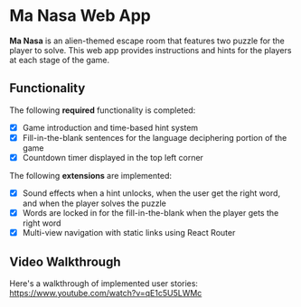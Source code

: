 # Ma Nasa Web App
**Ma Nasa** is an alien-themed escape room that features two puzzle for the player to solve. This web app provides instructions and hints for the players at each stage of the game.

## Functionality

The following **required** functionality is completed:

* [x] Game introduction and time-based hint system
* [x] Fill-in-the-blank sentences for the language deciphering portion of the game 
* [x] Countdown timer displayed in the top left corner

The following **extensions** are implemented:

* [x] Sound effects when a hint unlocks, when the user get the right word, and when the player solves the puzzle
* [x] Words are locked in for the fill-in-the-blank when the player gets the right word
* [x] Multi-view navigation with static links using React Router

## Video Walkthrough

Here's a walkthrough of implemented user stories: https://www.youtube.com/watch?v=qE1c5U5LWMc


